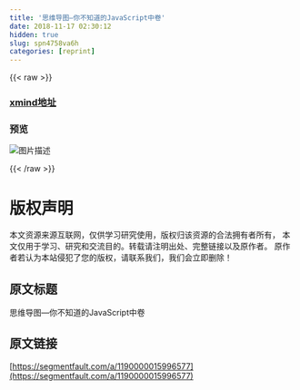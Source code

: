 ```yaml
---
title: '思维导图—你不知道的JavaScript中卷' 
date: 2018-11-17 02:30:12
hidden: true
slug: spn4758va6h
categories: [reprint]
---
```


{{< raw >}}
<h3 id="articleHeader0"><a href="https://github.com/zhouatie/youDontKnowJs" rel="nofollow noreferrer" target="_blank">xmind&#x5730;&#x5740;</a></h3><h3 id="articleHeader1">&#x9884;&#x89C8;</h3><p><span class="img-wrap"><img data-src="/img/bVbfhBm?w=1525&amp;h=3460" src="https://static.alili.tech/img/bVbfhBm?w=1525&amp;h=3460" alt="&#x56FE;&#x7247;&#x63CF;&#x8FF0;" title="&#x56FE;&#x7247;&#x63CF;&#x8FF0;" style="cursor:pointer;display:inline"></span></p>
{{< /raw >}}

# 版权声明
本文资源来源互联网，仅供学习研究使用，版权归该资源的合法拥有者所有，
本文仅用于学习、研究和交流目的。转载请注明出处、完整链接以及原作者。
原作者若认为本站侵犯了您的版权，请联系我们，我们会立即删除！

## 原文标题
思维导图—你不知道的JavaScript中卷

## 原文链接
[https://segmentfault.com/a/1190000015996577](https://segmentfault.com/a/1190000015996577)

